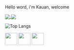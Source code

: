  Hello word, i'm Kauan, welcome 
 
<a href="https://github.com/thehenrique16/github-readme-stats">
  <img align="center" src="https://github-readme-stats.vercel.app/api?username=thehenrique16&show_icons=true&include_all_commits=true&count_private=true&theme=tokyonight" />
</a>
<a href="https://github.com/thehenrique16/github-readme-stats">
  <img align="center" src="https://github-readme-stats.vercel.app/api/top-langs/?username=thehenrique16&layout=compact&theme=tokyonight" />
</a>
 
![Top Langs](https://github-readme-stats.vercel.app/api/top-langs/?username=thehenrique16&theme=tokyonight)

<img loading="lazy" src="https://cdn.jsdelivr.net/gh/devicons/devicon/icons/html5/html5-original.svg" width="40" height="40"/>
<img loading="lazy" src="https://cdn.jsdelivr.net/gh/devicons/devicon/icons/css3/css3-original.svg" width="40" height="40"/>
<img loading="lazy" src="https://cdn.jsdelivr.net/gh/devicons/devicon/icons/javascript/javascript-original.svg" width="40" height="40"/>
